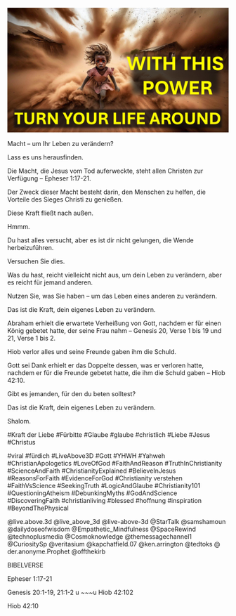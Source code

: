 ![Video cover image](../cover.jpg "cover photo")

Macht – um Ihr Leben zu verändern?

Lass es uns herausfinden.

Die Macht, die Jesus vom Tod auferweckte, steht allen Christen zur Verfügung – Epheser 1:17-21.

Der Zweck dieser Macht besteht darin, den Menschen zu helfen, die Vorteile des Sieges Christi zu genießen.

Diese Kraft fließt nach außen.

Hmmm.

Du hast alles versucht, aber es ist dir nicht gelungen, die Wende herbeizuführen.

Versuchen Sie dies.

Was du hast, reicht vielleicht nicht aus, um dein Leben zu verändern, aber es reicht für jemand anderen.

Nutzen Sie, was Sie haben – um das Leben eines anderen zu verändern.

Das ist die Kraft, dein eigenes Leben zu verändern.

Abraham erhielt die erwartete Verheißung von Gott, nachdem er für einen König gebetet hatte, der seine Frau nahm – Genesis 20, Verse 1 bis 19 und 21, Verse 1 bis 2.

Hiob verlor alles und seine Freunde gaben ihm die Schuld.

Gott sei Dank erhielt er das Doppelte dessen, was er verloren hatte, nachdem er für die Freunde gebetet hatte, die ihm die Schuld gaben – Hiob 42:10.

Gibt es jemanden, für den du beten solltest?

Das ist die Kraft, dein eigenes Leben zu verändern.

Shalom.

#Kraft der Liebe #Fürbitte #Glaube #glaube #christlich #Liebe #Jesus #Christus

#viral #fürdich #LiveAbove3D #Gott #YHWH #Yahweh #ChristianApologetics #LoveOfGod #FaithAndReason #TruthInChristianity #ScienceAndFaith #ChristianityExplained #BelieveInJesus #ReasonsForFaith #EvidenceForGod #Christianity verstehen #FaithVsScience #SeekingTruth #LogicAndGlaube #Christianity101 #QuestioningAtheism #DebunkingMyths #GodAndScience #DiscoveringFaith #christianliving #blessed #hoffnung #inspiration #BeyondThePhysical

@live.above.3d @live_above_3d @live-above-3d @StarTalk @samshamoun @dailydoseofwisdom @Empathetic_Mindfulness @SpaceRewind @technoplusmedia @Cosmoknowledge @themessagechannel1 @CuriositySp @veritasium @kapchatfield.07 @ken.arrington @tedtoks @ der.anonyme.Prophet @offthekirb

BIBELVERSE

Epheser 1:17-21

Genesis 20:1-19, 21:1-2 u ~~~u Hiob 42:102

Hiob 42:10